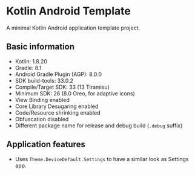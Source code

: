 # Kotlin Android Template

A minimal Kotlin Android application template project.

## Basic information

- Kotlin: 1.8.20
- Gradle: 8.1
- Android Gradle Plugin (AGP): 8.0.0
- SDK build-tools: 33.0.2
- Compile/Target SDK: 33 (13 Tiramisu)
- Minimum SDK: 26 (8.0 Oreo, for adaptive icons)
- View Binding enabled
- Core Library Desugaring enabled
- Code/Resource shrinking enabled
- Obfuscation disabled
- Different package name for release and debug build (`.debug` suffix)

## Application features

- Uses `Theme.DeviceDefault.Settings` to have a similar look as Settings app.
